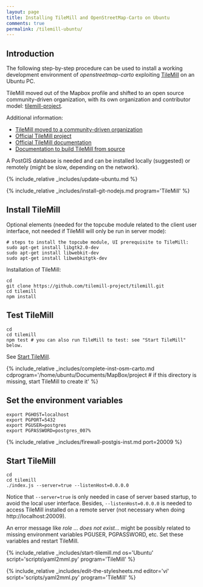 ```yaml
---
layout: page
title: Installing TileMill and OpenStreetMap-Carto on Ubuntu
comments: true
permalink: /tilemill-ubuntu/
---
```


## Introduction

The following step-by-step procedure can be used to install a working development environment of *openstreetmap-carto* exploiting [TileMill](http://wiki.openstreetmap.org/wiki/TileMill) on an Ubuntu PC.

TileMill moved out of the Mapbox profile and shifted to an open source community-driven organization, with its own organization and contributor model: [tilemill-project](https://github.com/tilemill-project/tilemill).

Additional information:

* [TileMill moved to a community-driven organization](https://www.mapbox.com/blog/fall-cleaning/)
* [Official TileMill project](https://github.com/tilemill-project/tilemill)
* [Official TileMill documentation](http://tilemill-project.github.io/tilemill/docs/manual/)
* [Documentation to build TileMill from source](http://tilemill-project.github.io/tilemill/docs/source/)

A PostGIS database is needed and can be installed locally (suggested) or remotely (might be slow, depending on the network).

{% include_relative _includes/update-ubuntu.md %}

{% include_relative _includes/install-git-nodejs.md program='TileMill' %}

## Install TileMill

Optional elements (needed for the topcube module related to the client user interface, not needed if TileMill will only be run in server mode):

    # steps to install the topcube module, UI prerequisite to TileMill:
    sudo apt-get install libgtk2.0-dev
    sudo apt-get install libwebkit-dev
    sudo apt-get install libwebkitgtk-dev

Installation of TileMill:

    cd
    git clone https://github.com/tilemill-project/tilemill.git
    cd tilemill
    npm install

## Test TileMill

```
cd
cd tilemill
npm test # you can also run TileMill to test: see "Start TileMill" below.
```
    
See [Start TileMill](#start-tilemill).

{% include_relative _includes/complete-inst-osm-carto.md cdprogram='/home/ubuntu/Documents/MapBox/project # if this directory is missing, start TileMill to create it' %}

## Set the environment variables

```
export PGHOST=localhost
export PGPORT=5432
export PGUSER=postgres
export PGPASSWORD=postgres_007%
```

{% include_relative _includes/firewall-postgis-inst.md port=20009 %}

## Start TileMill

    cd
    cd tilemill
    ./index.js --server=true --listenHost=0.0.0.0

Notice that `--server=true` is only needed in case of server based startup, to avoid the local user interface. Besides, `--listenHost=0.0.0.0` is needed to access TileMill installed on a remote server (not necessary when doing http://localhost:20009).

An error message like *role ... does not exist...* might be possibly related to missing environment variables PGUSER, PGPASSWORD, etc. Set these variables and restart TileMill.

{% include_relative _includes/start-tilemill.md os='Ubuntu' script='scripts\yaml2mml.py' program='TileMill' %}

{% include_relative _includes/edit-the-stylesheets.md editor='*vi*' script='scripts/yaml2mml.py' program='TileMill' %}
